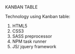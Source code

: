 KANBAN TABLE

Technology using Kanban table:
1) HTML5
2) CSS3
3) SASS preprocessor
4) NPM task runner
5) JS/ jquery framework
